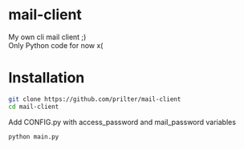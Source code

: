 # mail-client
My own cli mail client ;)  
Only Python code for now x(  

# Installation  
```bash  
git clone https://github.com/prilter/mail-client
cd mail-client
```  
  
Add CONFIG.py with access_password and mail_password variables  
  
```bash  
python main.py
```

